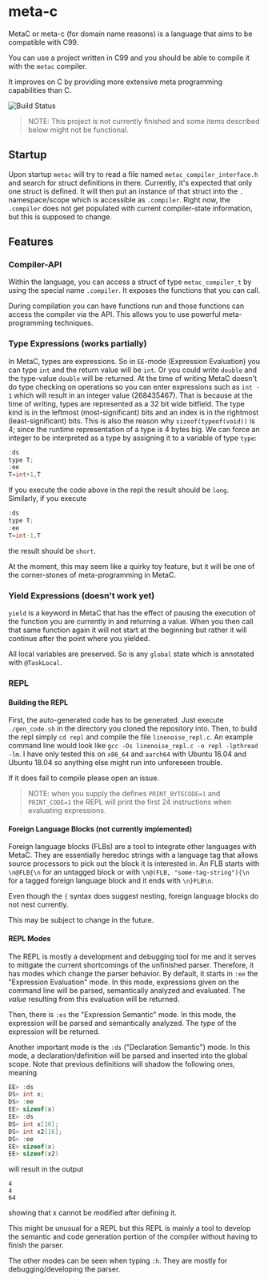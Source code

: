 # meta-c

MetaC or meta-c (for domain name reasons) is a language that aims to be compatible with C99.

You can use a project written in C99 and you should be able to compile it with the `metac` compiler.

It improves on C by providing more extensive meta programming capabilities than C.

![Build Status](https://github.com/UplinkCoder/metac/actions/workflows/ci.yml/badge.svg)

> NOTE: This project is not currently finished and some items described below might not be functional.

## Startup

Upon startup `metac` will try to read a file named `metac_compiler_interface.h` and search for struct definitions in there.
Currently, it's expected that only one struct is defined.
It will then put an instance of that struct into the `.` namespace/scope which is accessible as `.compiler`.
Right now, the `.compiler` does not get populated with current compiler-state information, but this is supposed to change.

## Features

### Compiler-API

Within the language, you can access a struct of type `metac_compiler_t` by using the special name `.compiler`.
It exposes the functions that you can call.

During compilation you can have functions run and those functions can access the compiler via the API.
This allows you to use powerful meta-programming techniques.

### Type Expressions (works partially)

In MetaC, types are expressions.
So in `EE`-mode (Expression Evaluation) you can type `int` and the return value will be `int`.
Or you could write `double` and the type-value `double` will be returned.
At the time of writing MetaC doesn't do type checking on operations so you can enter expressions such as
`int - 1` which will result in an integer value (268435467).
That is because at the time of writing, types are represented as a 32 bit wide bitfield.
The type kind is in the leftmost (most-significant) bits and an index is in the rightmost (least-significant) bits.
This is also the reason why `sizeof(typeof(void))` is 4; since the runtime representation of a type is 4 bytes big.
We can force an integer to be interpreted as a type by assigning it to a variable of type `type`:

```C
:ds
type T;
:ee
T=int+1,T
```

If you execute the code above in the repl the result should be `long`.
Similarly, if you execute

```C
:ds
type T;
:ee
T=int-1,T
```

the result should be `short`.

At the moment, this may seem like a quirky toy feature, but it will be one of the corner-stones of meta-programming in MetaC.

### Yield Expressions (doesn't work yet)

`yield` is a keyword in MetaC that has the effect of pausing the execution of the function you are currently in and returning a value.
When you then call that same function again it will not start at the beginning but rather it will continue after the point where you yielded.

All local variables are preserved.
So is any `global` state which is annotated with `@TaskLocal`.

### REPL

#### Building the REPL

First, the auto-generated code has to be generated.
Just execute `./gen_code.sh` in the directory you cloned the repository into.
Then, to build the repl simply `cd repl` and compile the file `linenoise_repl.c`.
An example command line would look like `gcc -Os linenoise_repl.c -o repl -lpthread -lm`.
I have only tested this on `x86_64` and `aarch64` with Ubuntu 16.04 and Ubuntu 18.04 so anything else might run into unforeseen trouble.

If it does fail to compile please open an issue.

> NOTE: when you supply the defines `PRINT_BYTECODE=1` and `PRINT_CODE=1` the REPL will print the first 24 instructions when evaluating expressions.

#### Foreign Language Blocks (not currently implemented)

Foreign language blocks (FLBs) are a tool to integrate other languages with MetaC.
They are essentially heredoc strings with a language tag that allows source processors to pick out the block it is interested in.
An FLB starts with `\n@FLB{\n` for an untagged block or with `\n@(FLB, "some-tag-string"){\n` for a tagged foreign language block
and it ends with `\n}FLB\n`.

Even though the `{` syntax does suggest nesting, foreign language blocks do not nest currently.

This may be subject to change in the future.

#### REPL Modes

The REPL is mostly a development and debugging tool for me
and it serves to mitigate the current shortcomings of the unfinished parser.
Therefore, it has modes which change the parser behavior.
By default, it starts in `:ee` the "Expression Evaluation" mode.
In this mode, expressions given on the command line will be parsed, semantically analyzed and evaluated.
The _value_ resulting from this evaluation will be returned.

Then, there is `:es` the "Expression Semantic" mode.
In this mode, the expression will be parsed and semantically analyzed.
The _type_ of the expression will be returned.

Another important mode is the `:ds` ("Declaration Semantic") mode.
In this mode, a declaration/definition will be parsed and inserted into the global scope.
Note that previous definitions will shadow the following ones, meaning

```C
EE> :ds
DS> int x;
DS> :ee
EE> sizeof(x)
EE> :ds
DS> int x[16];
DS> int x2[16];
DS> :ee
EE> sizeof(x)
EE> sizeof(x2)
```

will result in the output

```text
4
4
64
```

showing that x cannot be modified after defining it.

This might be unusual for a REPL but this REPL is mainly
a tool to develop the semantic and code generation portion of the compiler
without having to finish the parser.

The other modes can be seen when typing `:h`.
They are mostly for debugging/developing the parser.
